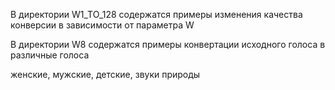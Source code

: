 В директории W1_TO_128 содержатся примеры изменения качества конверсии в зависимости от параметра W

В директории W8 содержатся примеры конвертации исходного голоса в различные голоса

женские,
мужские,
детские,
звуки природы

